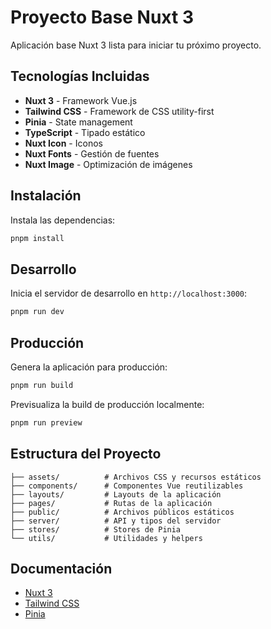 # Proyecto Base Nuxt 3

Aplicación base Nuxt 3 lista para iniciar tu próximo proyecto.

## Tecnologías Incluidas

- **Nuxt 3** - Framework Vue.js
- **Tailwind CSS** - Framework de CSS utility-first
- **Pinia** - State management
- **TypeScript** - Tipado estático
- **Nuxt Icon** - Iconos
- **Nuxt Fonts** - Gestión de fuentes
- **Nuxt Image** - Optimización de imágenes

## Instalación

Instala las dependencias:

```bash
pnpm install
```

## Desarrollo

Inicia el servidor de desarrollo en `http://localhost:3000`:

```bash
pnpm run dev
```

## Producción

Genera la aplicación para producción:

```bash
pnpm run build
```

Previsualiza la build de producción localmente:

```bash
pnpm run preview
```

## Estructura del Proyecto

```
├── assets/          # Archivos CSS y recursos estáticos
├── components/      # Componentes Vue reutilizables
├── layouts/         # Layouts de la aplicación
├── pages/           # Rutas de la aplicación
├── public/          # Archivos públicos estáticos
├── server/          # API y tipos del servidor
├── stores/          # Stores de Pinia
└── utils/           # Utilidades y helpers
```

## Documentación

- [Nuxt 3](https://nuxt.com/docs)
- [Tailwind CSS](https://tailwindcss.com/docs)
- [Pinia](https://pinia.vuejs.org/)
